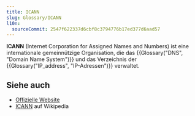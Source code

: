 ```yaml
---
title: ICANN
slug: Glossary/ICANN
l10n:
  sourceCommit: 2547f622337d6cbf8c3794776b17ed377d6aad57
---
```


**ICANN** (Internet Corporation for Assigned Names and Numbers) ist eine internationale gemeinnützige Organisation, die das {{Glossary("DNS", "Domain Name System")}} und das Verzeichnis der {{Glossary("IP_address", "IP-Adressen")}} verwaltet.

## Siehe auch

- [Offizielle Website](https://www.icann.org/)
- [ICANN](https://en.wikipedia.org/wiki/ICANN) auf Wikipedia
